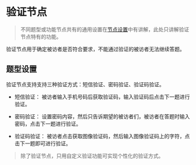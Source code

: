 ```index

```

```tag

```

```summary

```
# 验证节点

> 不同题型或功能节点共有的通用设置在[节点设置](../node-setting/concept.md)中有讲解，此处只讲解验证节点特有的功能。

验证节点用于确定被访者是否符合要求，不能通过验证的被访者无法继续答题。

## 题型设置
验证节点支持支持三种验证方式：短信验证、密码验证、验证码验证。

+ 短信验证：
被访者输入手机号码后获取验证码，输入验证码后点击下一题进行验证。

+ 密码验证：
设置密码内容，然后只告诉期望的被访者们，被访者在答题时输入密码，点击下一题进行验证。

+ 验证码验证：
被访者点击获取图像验证码，然后输入图像验证码上的字符，点击下一题即可进行验证。

> 除了验证节点，只用自定义验证功能可实现个性化的验证方式。

